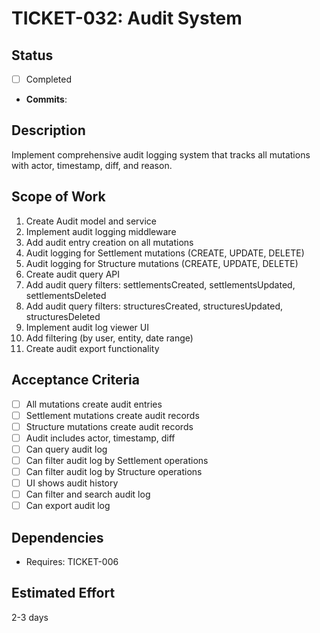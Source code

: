 # TICKET-032: Audit System

## Status

- [ ] Completed
- **Commits**:

## Description

Implement comprehensive audit logging system that tracks all mutations with actor, timestamp, diff, and reason.

## Scope of Work

1. Create Audit model and service
2. Implement audit logging middleware
3. Add audit entry creation on all mutations
4. Audit logging for Settlement mutations (CREATE, UPDATE, DELETE)
5. Audit logging for Structure mutations (CREATE, UPDATE, DELETE)
6. Create audit query API
7. Add audit query filters: settlementsCreated, settlementsUpdated, settlementsDeleted
8. Add audit query filters: structuresCreated, structuresUpdated, structuresDeleted
9. Implement audit log viewer UI
10. Add filtering (by user, entity, date range)
11. Create audit export functionality

## Acceptance Criteria

- [ ] All mutations create audit entries
- [ ] Settlement mutations create audit records
- [ ] Structure mutations create audit records
- [ ] Audit includes actor, timestamp, diff
- [ ] Can query audit log
- [ ] Can filter audit log by Settlement operations
- [ ] Can filter audit log by Structure operations
- [ ] UI shows audit history
- [ ] Can filter and search audit log
- [ ] Can export audit log

## Dependencies

- Requires: TICKET-006

## Estimated Effort

2-3 days
